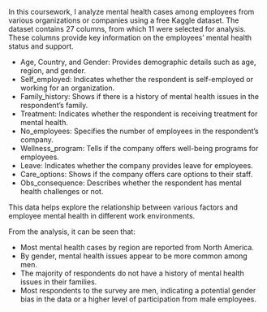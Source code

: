 In this coursework, I analyze mental health cases among employees from various organizations or companies using a free Kaggle dataset. The dataset contains 27 columns, from which 11 were selected for analysis. These columns provide key information on the employees’ mental health status and support.

- Age, Country, and Gender: Provides demographic details such as age, region, and gender.
- Self_employed: Indicates whether the respondent is self-employed or working for an organization.
- Family_history: Shows if there is a history of mental health issues in the respondent’s family.
- Treatment: Indicates whether the respondent is receiving treatment for mental health.
- No_employees: Specifies the number of employees in the respondent’s company.
- Wellness_program: Tells if the company offers well-being programs for employees.
- Leave: Indicates whether the company provides leave for employees.
- Care_options: Shows if the company offers care options to their staff.
- Obs_consequence: Describes whether the respondent has mental health challenges or not.

This data helps explore the relationship between various factors and employee mental health in different work environments.

From the analysis, it can be seen that:

- Most mental health cases by region are reported from North America.
- By gender, mental health issues appear to be more common among men.
- The majority of respondents do not have a history of mental health issues in their families.
- Most respondents to the survey are men, indicating a potential gender bias in the data or a higher level of participation from male employees.